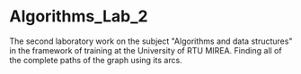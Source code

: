 # Algorithms_Lab_2
The second laboratory work on the subject "Algorithms and data structures" in the framework of training at the University of RTU MIREA. Finding all of the complete paths of the graph using its arcs.
